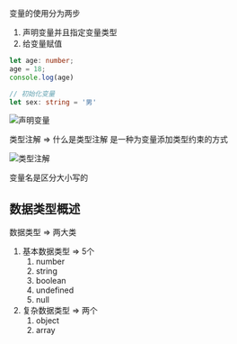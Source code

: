 变量的使用分为两步
1. 声明变量并且指定变量类型
2. 给变量赋值

```typescript
let age: number;
age = 18;
console.log(age)

// 初始化变量
let sex: string = '男'
```

![声明变量](https://cdn.jsdelivr.net/gh/Vixcity/FigureBed/img/202112242153876.png)

类型注解 => 什么是类型注解
是一种为变量添加类型约束的方式

![类型注解](https://cdn.jsdelivr.net/gh/Vixcity/FigureBed/img/202112242226971.png)

变量名是区分大小写的

## 数据类型概述

数据类型 => 两大类 
1. 基本数据类型 => 5个
	1. number
	2. string
	3. boolean
	4. undefined
	5. null
2. 复杂数据类型 => 两个
	1. object
	2. array